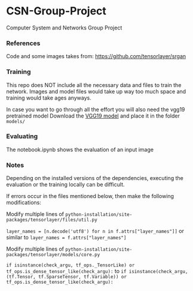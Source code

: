 # CSN-Group-Project
Computer System and Networks Group Project

### References
Code and some images takes from: https://github.com/tensorlayer/srgan

### Training
This repo does NOT include all the necessary data and files to train the network.
Images and model files would take up way too much space and training would take ages anyways.

In case you want to go through all the effort you will also need the vgg19 pretrained model
Download the [VGG19 model](https://drive.google.com/file/d/1pZ0v-sLj-glfSx3Cssk_aBFRI8mF0hiq/view?usp=sharing) and place it in the folder `models/`

### Evaluating
The notebook.ipynb shows the evaluation of an input image

### Notes
Depending on the installed versions of the dependencies, executing the evaluation or the training locally can be difficult.

If errors occur in the files mentioned below, then make the following modifications:

Modify multiple lines of `python-installation/site-packages/tensorlayer/files/util.py`

`layer_names = [n.decode('utf8') for n in f.attrs["layer_names"]]` or similar
to `layer_names = f.attrs["layer_names"]`

Modify multiple lines of `python-installation/site-packages/tensorlayer/models/core.py`

`if isinstance(check_argu, tf_ops._TensorLike) or tf_ops.is_dense_tensor_like(check_argu):` 
to `if isinstance(check_argu, (tf.Tensor, tf.SparseTensor, tf.Variable)) or tf_ops.is_dense_tensor_like(check_argu):`
